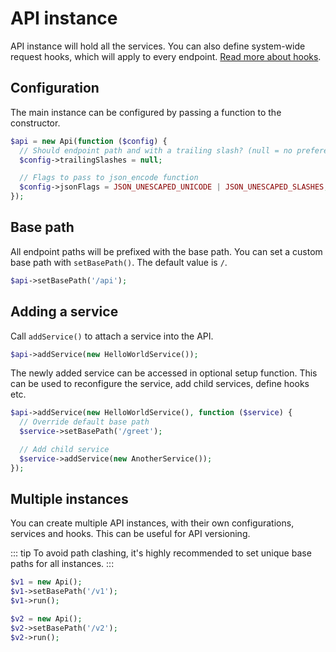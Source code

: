 # API instance

API instance will hold all the services. You can also define system-wide request hooks, which will apply to every endpoint. [Read more about hooks](/hooks).

## Configuration

The main instance can be configured by passing a function to the constructor.

```php
$api = new Api(function ($config) {
  // Should endpoint path and with a trailing slash? (null = no preference)
  $config->trailingSlashes = null;

  // Flags to pass to json_encode function
  $config->jsonFlags = JSON_UNESCAPED_UNICODE | JSON_UNESCAPED_SLASHES;
});
```

## Base path

All endpoint paths will be prefixed with the base path. You can set a custom base path with `setBasePath()`. The default value is `/`.

```php
$api->setBasePath('/api');
```

## Adding a service

Call `addService()` to attach a service into the API.

```php
$api->addService(new HelloWorldService());
```

The newly added service can be accessed in optional setup function. This can be used to reconfigure the service, add child services, define hooks etc.

```php
$api->addService(new HelloWorldService(), function ($service) {
  // Override default base path
  $service->setBasePath('/greet');

  // Add child service
  $service->addService(new AnotherService());
});
```

## Multiple instances

You can create multiple API instances, with their own configurations, services and hooks. This can be useful for API versioning.

::: tip
To avoid path clashing, it's highly recommended to set unique base paths for all instances.
:::

```php
$v1 = new Api();
$v1->setBasePath('/v1');
$v1->run();

$v2 = new Api();
$v2->setBasePath('/v2');
$v2->run();
```
